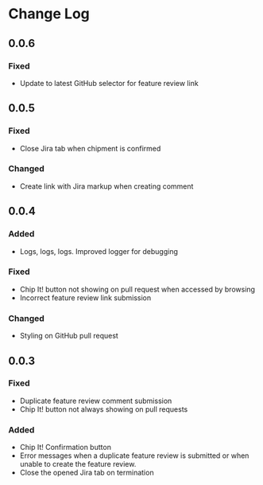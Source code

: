 # Change Log

## 0.0.6

### Fixed
- Update to latest GitHub selector for feature review link

## 0.0.5

### Fixed
- Close Jira tab when chipment is confirmed

### Changed
- Create link with Jira markup when creating comment

## 0.0.4

### Added
- Logs, logs, logs. Improved logger for debugging

### Fixed
- Chip It! button not showing on pull request when accessed by browsing
- Incorrect feature review link submission

### Changed
- Styling on GitHub pull request

## 0.0.3

### Fixed
- Duplicate feature review comment submission
- Chip It! button not always showing on pull requests

### Added
- Chip It! Confirmation button
- Error messages when a duplicate feature review is submitted or when unable
to create the feature review.
- Close the opened Jira tab on termination
